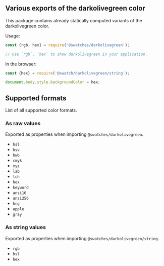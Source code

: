 ## Various exports of the darkolivegreen color

This package contains already statically computed variants of the darkolivegreen color.

Usage:
```js
const {rgb, hex} = require('@swatches/darkolivegreen');

// Use `rgb`, `hex` to show darkolivegreen in your application.
```

In the browser:
```js
const {hex} = require('@swatch/darkolivegreen/string');

document.body.style.backgroundColor = hex;
```

## Supported formats


List of all supported color formats.

### As raw values

Exported as properties when importing `@swatches/darkolivegreen`.

- `hsl`
- `hsv`
- `hwb`
- `cmyk`
- `xyz`
- `lab`
- `lch`
- `hex`
- `keyword`
- `ansi16`
- `ansi256`
- `hcg`
- `apple`
- `gray`

### As string values

Exported as properties when importing `@swatches/darkolivegreen/string`.

- `rgb`
- `hsl`
- `hex`
